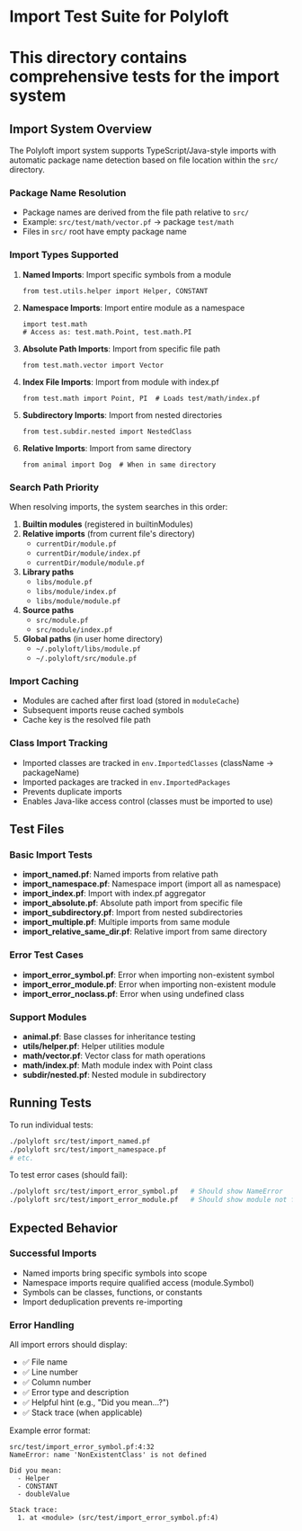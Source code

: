 # Import Test Suite for Polyloft
# This directory contains comprehensive tests for the import system

## Import System Overview

The Polyloft import system supports TypeScript/Java-style imports with automatic package name detection based on file location within the `src/` directory.

### Package Name Resolution

- Package names are derived from the file path relative to `src/`
- Example: `src/test/math/vector.pf` → package `test/math`
- Files in `src/` root have empty package name

### Import Types Supported

1. **Named Imports**: Import specific symbols from a module
   ```polyloft
   from test.utils.helper import Helper, CONSTANT
   ```

2. **Namespace Imports**: Import entire module as a namespace
   ```polyloft
   import test.math
   # Access as: test.math.Point, test.math.PI
   ```

3. **Absolute Path Imports**: Import from specific file path
   ```polyloft
   from test.math.vector import Vector
   ```

4. **Index File Imports**: Import from module with index.pf
   ```polyloft
   from test.math import Point, PI  # Loads test/math/index.pf
   ```

5. **Subdirectory Imports**: Import from nested directories
   ```polyloft
   from test.subdir.nested import NestedClass
   ```

6. **Relative Imports**: Import from same directory
   ```polyloft
   from animal import Dog  # When in same directory
   ```

### Search Path Priority

When resolving imports, the system searches in this order:

1. **Builtin modules** (registered in builtinModules)
2. **Relative imports** (from current file's directory)
   - `currentDir/module.pf`
   - `currentDir/module/index.pf`
   - `currentDir/module/module.pf`
3. **Library paths**
   - `libs/module.pf`
   - `libs/module/index.pf`
   - `libs/module/module.pf`
4. **Source paths**
   - `src/module.pf`
   - `src/module/index.pf`
5. **Global paths** (in user home directory)
   - `~/.polyloft/libs/module.pf`
   - `~/.polyloft/src/module.pf`

### Import Caching

- Modules are cached after first load (stored in `moduleCache`)
- Subsequent imports reuse cached symbols
- Cache key is the resolved file path

### Class Import Tracking

- Imported classes are tracked in `env.ImportedClasses` (className → packageName)
- Imported packages are tracked in `env.ImportedPackages`
- Prevents duplicate imports
- Enables Java-like access control (classes must be imported to use)

## Test Files

### Basic Import Tests

- **import_named.pf**: Named imports from relative path
- **import_namespace.pf**: Namespace import (import all as namespace)
- **import_index.pf**: Import with index.pf aggregator
- **import_absolute.pf**: Absolute path import from specific file
- **import_subdirectory.pf**: Import from nested subdirectories
- **import_multiple.pf**: Multiple imports from same module
- **import_relative_same_dir.pf**: Relative import from same directory

### Error Test Cases

- **import_error_symbol.pf**: Error when importing non-existent symbol
- **import_error_module.pf**: Error when importing non-existent module
- **import_error_noclass.pf**: Error when using undefined class

### Support Modules

- **animal.pf**: Base classes for inheritance testing
- **utils/helper.pf**: Helper utilities module
- **math/vector.pf**: Vector class for math operations
- **math/index.pf**: Math module index with Point class
- **subdir/nested.pf**: Nested module in subdirectory

## Running Tests

To run individual tests:
```bash
./polyloft src/test/import_named.pf
./polyloft src/test/import_namespace.pf
# etc.
```

To test error cases (should fail):
```bash
./polyloft src/test/import_error_symbol.pf   # Should show NameError
./polyloft src/test/import_error_module.pf   # Should show module not found error
```

## Expected Behavior

### Successful Imports

- Named imports bring specific symbols into scope
- Namespace imports require qualified access (module.Symbol)
- Symbols can be classes, functions, or constants
- Import deduplication prevents re-importing

### Error Handling

All import errors should display:
- ✅ File name
- ✅ Line number
- ✅ Column number
- ✅ Error type and description
- ✅ Helpful hint (e.g., "Did you mean...?")
- ✅ Stack trace (when applicable)

Example error format:
```
src/test/import_error_symbol.pf:4:32
NameError: name 'NonExistentClass' is not defined

Did you mean:
  - Helper
  - CONSTANT
  - doubleValue

Stack trace:
  1. at <module> (src/test/import_error_symbol.pf:4)
```
